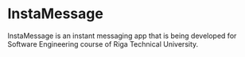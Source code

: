 # InstaMessage
InstaMessage is an instant messaging app that is being developed for Software Engineering course of Riga Technical University.
